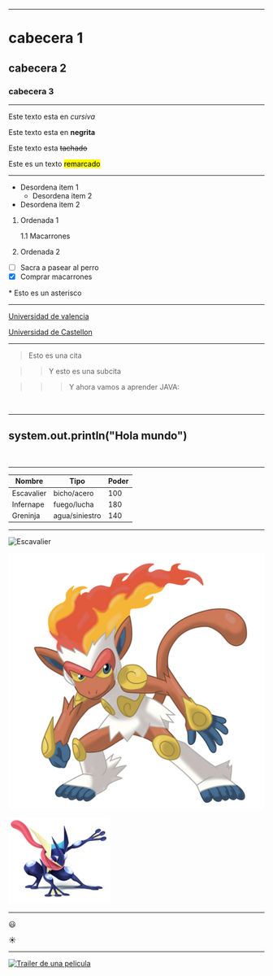 <!-- 1-Encabezados -->
***

# cabecera 1
## cabecera 2
### cabecera 3


<!-- 2-Formato de texto -->
***
Este texto esta en *cursiva*

Este texto esta en **negrita**

Este texto esta ~~tachado~~

Este es un texto <mark>remarcado</mark>

<!-- 3-Listas -->
***

* Desordena item 1
	* Desordena item 2
* Desordena item 2

1. Ordenada 1

	1.1 Macarrones
	
2. Ordenada 2

- [ ] Sacra a pasear al perro
- [x] Comprar macarrones

\* Esto es un asterisco

<!--4-Enlaces-->
***
[Universidad de valencia](https://www.uv.es)

[Universidad de Castellon](https://www.uji.es "La UJI")

<!--5-Citas-->
***

> Esto es una cita

>> Y esto es una subcita

>>> Y ahora vamos a aprender JAVA:

<br>

---
system.out.println("Hola mundo")
---

<br>

<!--6-Tablas-->
***
|Nombre       |Tipo             |Poder       |
|-----------  |---------------  |----------  |
|Escavalier   |bicho/acero      |100         |
|Infernape    |fuego/lucha      |180         |
|Greninja     |agua/siniestro   |140         |

<!--7-Imagenes-->
***
![Escavalier](https://c0.klipartz.com/pngpicture/55/528/sticker-png-pokemon-black-2-and-white-2-pokemon-x-and-y-escavalier-karrablast-others-fictional-character-pokemon-pokemon-x-and-y-pokemon-black-2-and-white-2-pokemon-anime.png)

[![Infernape](infernape.png "Innnn ferrrr  infeeerrrnnneeii")](https://www.google.es)

<img src ="Greninja.png" width="200">

<!--8-Emojis para Github-->
***

:smiley:

:sunny:

<!--9-Insertar video de yotube-->
***

[![Trailer de una pelicula](https://img.youtube.com/vi/FSyWAxUg3Go/0.jpg)](https://www.youtube.com/watch?v=FSyWAxUg3Go)
